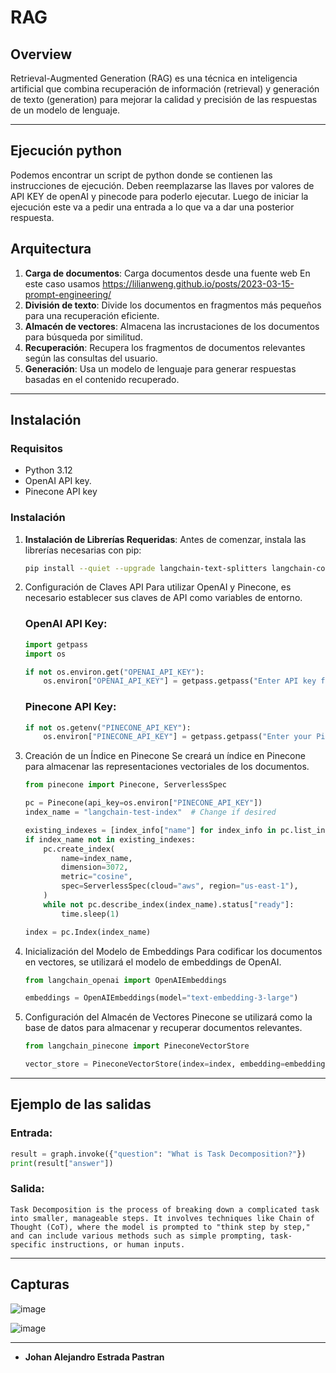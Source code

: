 # RAG

## Overview

Retrieval-Augmented Generation (RAG) es una técnica en inteligencia artificial que combina recuperación de información (retrieval) y generación de texto (generation) para mejorar la calidad y precisión de las respuestas de un modelo de lenguaje.

---

## Ejecución python
Podemos encontrar un script de python donde se contienen las instrucciones de ejecución. Deben reemplazarse las llaves por valores de API KEY de openAI y pinecode para poderlo ejecutar. Luego de iniciar la ejecución este va a pedir una entrada a lo que va a dar una posterior respuesta.

## Arquitectura

1. **Carga de documentos**: Carga documentos desde una fuente web En este caso usamos https://lilianweng.github.io/posts/2023-03-15-prompt-engineering/
2. **División de texto**: Divide los documentos en fragmentos más pequeños para una recuperación eficiente.  
3. **Almacén de vectores**: Almacena las incrustaciones de los documentos para búsqueda por similitud.  
4. **Recuperación**: Recupera los fragmentos de documentos relevantes según las consultas del usuario.  
5. **Generación**: Usa un modelo de lenguaje para generar respuestas basadas en el contenido recuperado.

---

## Instalación

### Requisitos

- Python 3.12
- OpenAI API key.
- Pinecone API key

### Instalación

1. **Instalación de Librerías Requeridas**:
Antes de comenzar, instala las librerías necesarias con pip:
    
    ```bash
    pip install --quiet --upgrade langchain-text-splitters langchain-community langgraph beautifulsoup4 langchain-openai langchain-pinecone pinecone-notebooks
    
    ```
    
2. Configuración de Claves API
Para utilizar OpenAI y Pinecone, es necesario establecer sus claves de API como variables de entorno.
    
    ### OpenAI API Key:
    
    ```python
    import getpass
    import os
    
    if not os.environ.get("OPENAI_API_KEY"):
        os.environ["OPENAI_API_KEY"] = getpass.getpass("Enter API key for OpenAI: ")
    
    ```
    
    ### Pinecone API Key:
    
    ```python
    if not os.getenv("PINECONE_API_KEY"):
        os.environ["PINECONE_API_KEY"] = getpass.getpass("Enter your Pinecone API key: ")
    
    ```
    
3. Creación de un Índice en Pinecone
Se creará un índice en Pinecone para almacenar las representaciones vectoriales de los documentos.
    
    ```python
    from pinecone import Pinecone, ServerlessSpec
    
    pc = Pinecone(api_key=os.environ["PINECONE_API_KEY"])
    index_name = "langchain-test-index"  # Change if desired
    
    existing_indexes = [index_info["name"] for index_info in pc.list_indexes()]
    if index_name not in existing_indexes:
        pc.create_index(
            name=index_name,
            dimension=3072,
            metric="cosine",
            spec=ServerlessSpec(cloud="aws", region="us-east-1"),
        )
        while not pc.describe_index(index_name).status["ready"]:
            time.sleep(1)
    
    index = pc.Index(index_name)
    
    ```
    
4. Inicialización del Modelo de Embeddings
Para codificar los documentos en vectores, se utilizará el modelo de embeddings de OpenAI.
    
    ```python
    from langchain_openai import OpenAIEmbeddings
    
    embeddings = OpenAIEmbeddings(model="text-embedding-3-large")
    
    ```
    
5.  Configuración del Almacén de Vectores
Pinecone se utilizará como la base de datos para almacenar y recuperar documentos relevantes.
    
    ```python
    from langchain_pinecone import PineconeVectorStore
    
    vector_store = PineconeVectorStore(index=index, embedding=embeddings)
    
    ```
    

---

## Ejemplo de las salidas

### Entrada:

```python
result = graph.invoke({"question": "What is Task Decomposition?"})
print(result["answer"])

```

### Salida:

```
Task Decomposition is the process of breaking down a complicated task into smaller, manageable steps. It involves techniques like Chain of Thought (CoT), where the model is prompted to "think step by step," and can include various methods such as simple prompting, task-specific instructions, or human inputs.

```

---

## Capturas

![image]()

![image]()

---


* **Johan Alejandro Estrada Pastran** 
